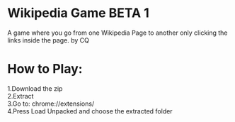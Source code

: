 # Wikipedia Game BETA 1
A game where you go from one Wikipedia Page to another only clicking the links inside the page. by CQ

# How to Play:<br /> 
1.Download the zip<br /> 
2.Extract<br /> 
3.Go to: chrome://extensions/<br /> 
4.Press Load Unpacked and choose the extracted folder<br /> 

